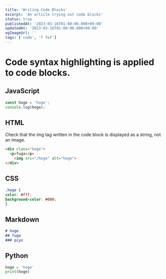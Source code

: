 ```yaml
---
title: 'Writing Code Blocks'
excerpt: 'An article trying out code blocks'
status: true
publishedAt: '2023-03-16T01:00:00.000+09:00'
updatedAt: '2023-03-16T01:00:00.000+09:00'
ogImageUrl: ''
tags: ['code', 'f fef']
---
```

# Code syntax highlighting is applied to code blocks.
## JavaScript

```js
const hoge = 'hoge';
console.log(hoge);
```

## HTML
Check that the img tag written in the code block is displayed as a string, not an image.
```html
<div class="hoge">
  <p>fuga</p>
    <img src="/hoge" alt="hoge">
</div>
```

## CSS

```css
.hoge {
color: #fff;
background-color: #000;
}
```

## Markdown

```md
# hoge
## fuga
### piyo
```

## Python

```py
hoge = 'hoge'
print(hoge)
```

